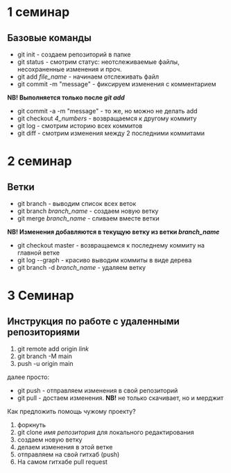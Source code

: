 # 1 семинар

## Базовые команды

- git init - создаем репозиторий в папке
- git status - смотрим статус: неотслеживаемые файлы, несохраненные изменения и проч.
- git add _file_name_ - начинаем отслеживать файл
- git commit -m "message" - фиксируем изменения с комментарием

**NB! Выполняется только после _git add_**

- git commit -a -m "message" - то же, но можно не делать add
- git checkout _4_numbers_ - возвращаемся к другому коммиту
- git log - смотрим историю всех коммитов
- git diff - смотрим изменения между 2 последними коммитами

# 2 семинар

## Ветки

- git branch - выводим список всех веток
- git branch _branch_name_ - создаем новую ветку
- git merge _branch_name_ - сливаем вместе ветки

**NB! Изменения добавляются в текущую ветку из ветки _branch_name_**

- git checkout master - возвращаемся к последнему коммиту на главной ветке
- git log --graph - красиво выводим коммиты в виде дерева
- git branch -d _branch_name_ - удаляем ветку

# 3 Семинар

## Инструкция по работе с удаленными репозиториями

1. git remote add origin _link_
2. git branch -M main
3. push -u origin main

далее просто:

- git push - отправляем изменения в свой репозиторий
- git pull - достаем изменения. **NB!** не только скачивает, но и мерджит

Как предложить помощь чужому проекту?

1. форкнуть
2. git clone _имя репозитория_ для локального редактирования
3. создаем новую ветку
4. делаем изменения в этой ветке
5. отправляем на свой гитхаб (push)
6. На самом гитхабе pull request
